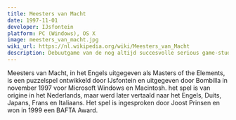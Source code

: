```yaml
---
title: Meesters van Macht
date: 1997-11-01
developer: IJsfontein
platform: PC (Windows), OS X                       
image: meesters_van_macht.jpg
wiki_url: https://nl.wikipedia.org/wiki/Meesters_van_Macht
description: Debuutgame van de nog altijd succesvolle serious game-studio Ijsfontein. Met deze game wonnen ze een Bafta Award.
---
```


Meesters van Macht, in het Engels uitgegeven als Masters of the Elements, is een puzzelspel ontwikkeld door IJsfontein en uitgegeven door Bombilla in november 1997 voor Microsoft Windows en Macintosh. het spel is van origine in het Nederlands, maar werd later vertaald naar het Engels, Duits, Japans, Frans en Italiaans. Het spel is ingesproken door Joost Prinsen en won in 1999 een BAFTA Award.